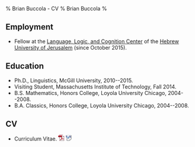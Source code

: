 % Brian Buccola - CV
% Brian Buccola
%

Employment
----------

- Fellow at the [Language, Logic, and Cognition Center][llcc] of the [Hebrew
  University of Jerusalem][huji] (since October 2015).

[llcc]:   https://scholars.huji.ac.il/llcc/home "Language, Logic, and Cognition Center"
[huji]:   http://huji.ac.il/ "The Hebrew University of Jerusalem"

Education
---------

- Ph.D., Linguistics, McGill University, 2010--2015.
- Visiting Student, Massachusetts Institute of Technology, Fall 2014.
- B.S. Mathematics, Honors College, Loyola University Chicago, 2004--2008.
- B.A. Classics, Honors College, Loyola University Chicago, 2004--2008.

CV
---

- Curriculum Vitae. [![pdf][]][cv-pdf] [![tex][]][cv-tex]

[cv-pdf]:
    files/buccola-cv.pdf
    "Brian's CV"
[cv-tex]:
    https://github.com/brianbuccola/cv/raw/master/buccola-cv.tex
    "Brian's CV (source)"
[pdf]: images/pdf_icon.png
[tex]: images/tex_icon.png
